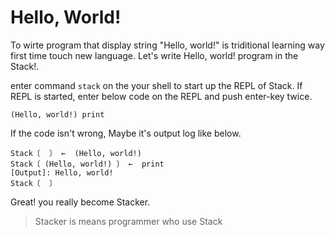 # Hello, World!

To wirte program that display string "Hello, world!" is triditional learning way first time touch new language.
Let's write Hello, world! program in the Stack!.

enter command `stack` on the your shell to start up the REPL of Stack.
If REPL is started, enter below code on the REPL and push enter-key twice.

```stack
(Hello, world!) print
```
If the code isn't wrong, Maybe it's output log like below.

```shell
Stack〔  〕 ←  (Hello, world!)
Stack〔 (Hello, world!) 〕 ←  print
[Output]: Hello, world!
Stack〔  〕
```

Great! you really become Stacker.
> Stacker is means programmer who use Stack